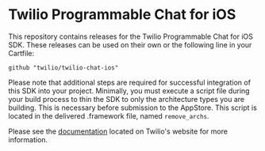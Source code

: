 # Twilio Programmable Chat for iOS

This repository contains releases for the Twilio Programmable Chat for iOS SDK.  These releases can be used on their own or the following line in your Cartfile:

    github "twilio/twilio-chat-ios"

Please note that additional steps are required for successful integration of this SDK into your project.  Minimally, you must execute a script file during your build process to thin the SDK to only the architecture types you are building.  This is necessary before submission to the AppStore.  This script is located in the delivered .framework file, named `remove_archs`.

Please see the [documentation](https://www.twilio.com/docs/conversations/sdk-download-install#carthage "Twilio Programmable Chat for iOS") located on Twilio's website for more information.
